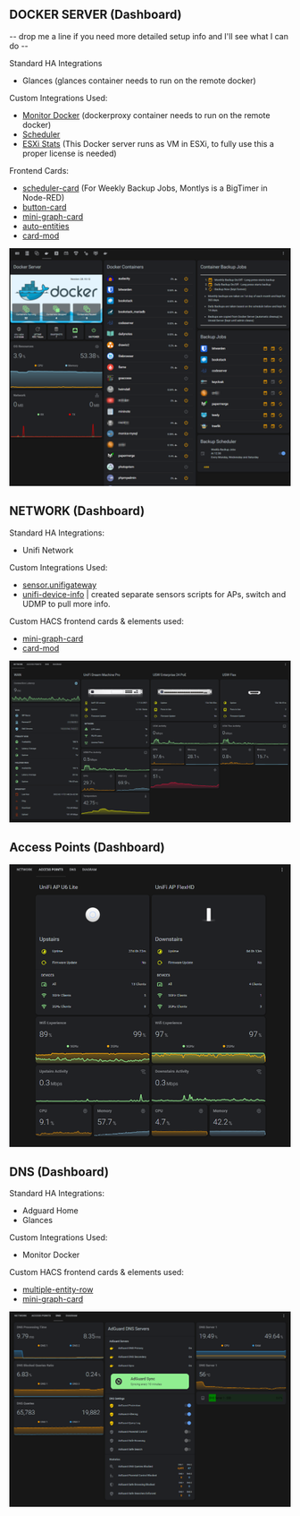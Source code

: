 ## DOCKER SERVER (Dashboard)

-- drop me a line if you need more detailed setup info and I'll see what I can do --

Standard HA Integrations
* Glances (glances container needs to run on the remote docker)

Custom Integrations Used:
* [Monitor Docker](https://github.com/ualex73/monitor_docker) (dockerproxy container needs to run on the remote docker)
* [Scheduler](https://github.com/nielsfaber/scheduler-component)
* [ESXi Stats](https://github.com/wxt9861/esxi_stats) (This Docker server runs as VM in ESXi, to fully use this a proper license is needed)

Frontend Cards:
* [scheduler-card](https://github.com/nielsfaber/scheduler-card) (For Weekly Backup Jobs, Montlys is a BigTimer in Node-RED)
* [button-card](https://github.com/custom-cards/button-card)
* [mini-graph-card](https://github.com/kalkih/mini-graph-card)
* [auto-entities](https://github.com/thomasloven/lovelace-auto-entities)
* [card-mod](https://github.com/thomasloven/lovelace-card-mod)

![Docker Server](/examples/HA-Docker-Server-dashboard.png)

## NETWORK (Dashboard)

Standard HA Integrations:
* Unifi Network

Custom Integrations Used:
* [sensor.unifigateway](https://github.com/custom-components/sensor.unifigateway)
* [unifi-device-info](https://github.com/w1tw0lf/Unifi-Device-info) | created separate sensors scripts for APs, switch and UDMP to pull more info.

Custom HACS frontend cards & elements used:
* [mini-graph-card](https://github.com/kalkih/mini-graph-card)
* [card-mod](https://github.com/thomasloven/lovelace-card-mod)

![HA Overview](/examples/Network-dashboard.png)

## Access Points (Dashboard)

![Access Points](/examples/HA-AccessPoints.png)

## DNS (Dashboard)

Standard HA Integrations:
* Adguard Home
* Glances

Custom Integrations Used:
* Monitor Docker

Custom HACS frontend cards & elements used:
* [multiple-entity-row](https://github.com/benct/lovelace-multiple-entity-row)
* [mini-graph-card](https://github.com/kalkih/mini-graph-card)

![DNS](/examples/HA-DNS-dashboard.png)
